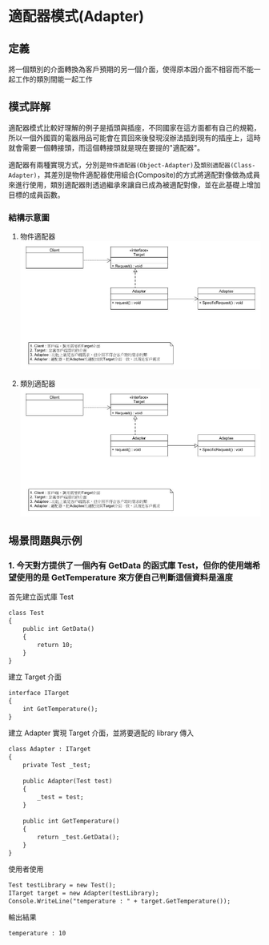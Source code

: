 # 適配器模式(Adapter)

## 定義

將一個類別的介面轉換為客戶預期的另一個介面，使得原本因介面不相容而不能一起工作的類別間能一起工作

## 模式詳解

適配器模式比較好理解的例子是插頭與插座，不同國家在這方面都有自己的規範，所以一個外國買的電器用品可能會在買回來後發現沒辦法插到現有的插座上，這時就會需要一個轉接頭，而這個轉接頭就是現在要提的"適配器"。

適配器有兩種實現方式，分別是`物件適配器(Object-Adapter)`及`類別適配器(Class-Adapter)`，其差別是物件適配器使用組合(Composite)的方式將適配對像做為成員來進行使用，類別適配器則透過繼承來讓自已成為被適配對像，並在此基礎上增加目標的成員函數。

### 結構示意圖

1. 物件適配器  
   ![object adapter diagram](Image/object%20adapter%20diagram.jpg)

2. 類別適配器  
   ![class adapter diagram](Image/class%20adapter%20diagram.jpg)

## 埸景問題與示例

### 1. 今天對方提供了一個內有 GetData 的函式庫 Test，但你的使用端希望使用的是 GetTemperature 來方便自己判斷這個資料是溫度

首先建立函式庫 Test

```CSharp
class Test
{
    public int GetData()
    {
        return 10;
    }
}
```

建立 Target 介面

```CSharp
interface ITarget
{
    int GetTemperature();
}
```

建立 Adapter 實現 Target 介面，並將要適配的 library 傳入

```CSharp
class Adapter : ITarget
{
    private Test _test;

    public Adapter(Test test)
    {
        _test = test;
    }

    public int GetTemperature()
    {
        return _test.GetData();
    }
}
```

使用者使用

```CSharp
Test testLibrary = new Test();
ITarget target = new Adapter(testLibrary);
Console.WriteLine("temperature : " + target.GetTemperature());
```

輸出結果

```
temperature : 10
```
